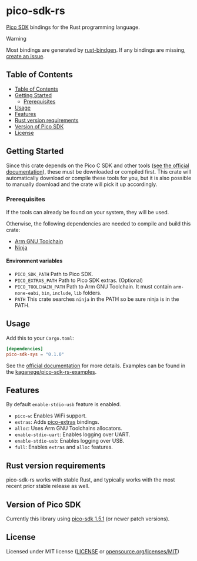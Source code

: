 # pico-sdk-rs

[Pico SDK](https://github.com/raspberrypi/pico-sdk) bindings for the Rust
programming language.

> [!WARNING]
> Most bindings are generated by
> [rust-bindgen](https://rust-lang.github.io/rust-bindgen). If any bindings are
> missing, [create an issue](https://github.com/kaganege/pico-sdk-sys/issues/new).

## Table of Contents

- [Table of Contents](#table-of-contents)
- [Getting Started](#getting-started)
  - [Prerequisites](#prerequisites)
- [Usage](#usage)
- [Features](#features)
- [Rust version requirements](#rust-version-requirements)
- [Version of Pico SDK](#version-of-pico-sdk)
- [License](#license)

## Getting Started

Since this crate depends on the Pico C SDK and other tools
([see the official documentation](https://rptl.io/pico-c-sdk)), these must be
downloaded or compiled first. This crate will automatically download or compile
these tools for you, but it is also possible to manually download and the crate
will pick it up accordingly.

### Prerequisites

If the tools can already be found on your system, they will be used.

Otherwise, the following dependencies are needed to compile and build this crate:

- [Arm GNU Toolchain](https://developer.arm.com/Tools%20and%20Software/GNU%20Toolchain)
- [Ninja](https://ninja-build.org)

#### Environment variables

- `PICO_SDK_PATH` Path to Pico SDK.
- `PICO_EXTRAS_PATH` Path to Pico SDK extras. (Optional)
- `PICO_TOOLCHAIN_PATH` Path to Arm GNU Toolchain. It must contain `arm-none-eabi`, `bin`, `include`, `lib` folders.
- `PATH` This crate searches `ninja` in the PATH so be sure ninja is in the PATH.

## Usage

Add this to your `Cargo.toml`:

```toml
[dependencies]
pico-sdk-sys = "0.1.0"
```

See the [official documentation](https://rptl.io/pico-c-sdk) for more details.
Examples can be found in the
[kaganege/pico-sdk-rs-examples](https://github.com/kaganege/pico-sdk-rs-examples).

## Features

By default `enable-stdio-usb` feature is enabled.

- `pico-w`: Enables WiFi support.
- `extras`: Adds [pico-extras](https://github.com/raspberrypi/pico-extras) bindings.
- `alloc`: Uses Arm GNU Toolchains allocators.
- `enable-stdio-uart`: Enables logging over UART.
- `enable-stdio-usb`: Enables logging over USB.
- `full`: Enables `extras` and `alloc` features.

## Rust version requirements

pico-sdk-rs works with stable Rust, and typically works with the most recent
prior stable release as well.

## Version of Pico SDK

Currently this library using [pico-sdk 1.5.1](https://github.com/raspberrypi/pico-sdk/releases/tag/1.5.1)
(or newer patch versions).

## License

Licensed under MIT license ([LICENSE](LICENSE) or
[opensource.org/licenses/MIT](http://opensource.org/licenses/MIT))
